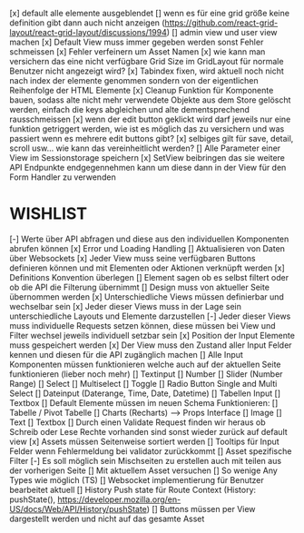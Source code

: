 [x] default alle elemente ausgeblendet
[] wenn es für eine grid größe keine definition gibt dann auch nicht anzeigen (https://github.com/react-grid-layout/react-grid-layout/discussions/1994)
[] admin view und user view machen
[x] Default View muss immer gegeben werden sonst Fehler schmeissen
    [x] Fehler verfeinern um Asset Namen
[x] wie kann man versichern das eine nicht verfügbare Grid Size im GridLayout für normale Benutzer nicht angezeigt wird?
[x] Tabindex fixen, wird aktuell noch nicht nach index der elemente genommen sondern von der eigentlichen Reihenfolge der HTML Elemente
[x] Cleanup Funktion für Komponente bauen, sodass alte nicht mehr verwendete Objekte aus dem Store gelöscht werden, einfach die keys abgleichen und alte dementsprechend rausschmeissen
[x] wenn der edit button geklickt wird darf jeweils nur eine funktion getriggert werden, wie ist es möglich das zu versichern und was passiert wenn es mehrere edit buttons gibt?
    [x] selbiges gilt für save, detail, scroll usw... wie kann das vereinheitlicht werden?
[] Alle Parameter einer View im Sessionstorage speichern
[x] SetView beibringen das sie weitere API Endpunkte endgegennehmen kann um diese dann in der View für den Form Handler zu verwenden

# WISHLIST
[-] Werte über API abfragen und diese aus den individuellen Komponenten abrufen können
    [x] Error und Loading Handling
    [] Aktualisieren von Daten über Websockets
[x] Jeder View muss seine verfügbaren Buttons definieren können und mit Elementen oder Aktionen verknüpft werden
    [x] Definitions Konvention überlegen
[] Element sagen ob es selbst filtert oder ob die API die Filterung übernimmt
[] Design muss von aktueller Seite übernommen werden
[x] Unterschiedliche Views müssen definierbar und wechselbar sein
[x] Jeder dieser Views muss in der Lage sein unterschiedliche Layouts und Elemente darzustellen
[-] Jeder dieser Views muss individuelle Requests setzen können, diese müssen bei View und Filter wechsel jeweils individuell setzbar sein
[x] Position der Input Elemente muss gespeichert werden
[x] Der View muss den Zustand aller Input Felder kennen und diesen für die API zugänglich machen
[] Alle Input Komponenten müssen funktionieren welche auch auf der aktuellen Seite funktionieren (lieber noch mehr)
    [] Textinput
    [] Number
    [] Slider (Number Range)
    [] Select
    [] Multiselect
    [] Toggle
    [] Radio Button Single and Multi Select
    [] Dateinput (Daterange, Time, Date, Datetime)
    [] Tabellen Input
    [] Textbox
[] Default Elemente müssen im neuen Schema Funktionieren:
    [] Tabelle / Pivot Tabelle
    [] Charts (Recharts) --> Props Interface
    [] Image
    [] Text
    [] Textbox
[] Durch einen Validate Request finden wir heraus ob Schreib oder Lese Rechte vorhanden sind sonst wieder zurück auf default view
[x] Assets müssen Seitenweise sortiert werden
[] Tooltips für Input Felder wenn Fehlermeldung bei validator zurückkommt
[] Asset spezifische Filter
[-] Es soll möglich sein Mischseiten zu erstellen auch mit teilen aus der vorherigen Seite
    [] Mit aktuellem Asset versuchen
[] So wenige Any Types wie möglich (TS)
[] Websocket implementierung für Benutzer bearbeitet aktuell
[] History Push state für Route Context (History: pushState(), https://developer.mozilla.org/en-US/docs/Web/API/History/pushState)
[] Buttons müssen per View dargestellt werden und nicht auf das gesamte Asset